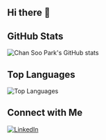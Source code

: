 ## Hi there 👋

<!--
**chansoopark98/chansoopark98** is a ✨ _special_ ✨ repository because its `README.md` (this file) appears on your GitHub profile.

Here are some ideas to get you started:

- 🔭 I’m currently working on ...
- 🌱 I’m currently learning ...
- 👯 I’m looking to collaborate on ...
- 🤔 I’m looking for help with ...
- 💬 Ask me about ...
- 📫 How to reach me: ...
- 😄 Pronouns: ...
- ⚡ Fun fact: ...
-->
<!--
# Hi there, I'm Chan Soo Park 👋

## About Me
- 🔭 I’m currently working on [your current project]
- 🌱 I’m currently learning [technologies or skills you're learning]
- 👯 I’m looking to collaborate on [projects or areas of interest]
- 💬 Ask me about [topics you are knowledgeable about]
- 📫 How to reach me: [your email or other contact info]
- ⚡ Fun fact: [a fun fact about you]
-->

## GitHub Stats
![Chan Soo Park's GitHub stats](https://github-readme-stats.vercel.app/api?username=chansoopark98&show_icons=true&theme=radical)

## Top Languages
![Top Languages](https://github-readme-stats.vercel.app/api/top-langs/?username=chansoopark98&layout=compact&theme=radical)

## Connect with Me
[![LinkedIn](https://img.shields.io/badge/-LinkedIn-blue?style=flat-square&logo=LinkedIn&logoColor=white&link=https://www.linkedin.com/in/your-profile)](https://www.linkedin.com/in/your-profile)
